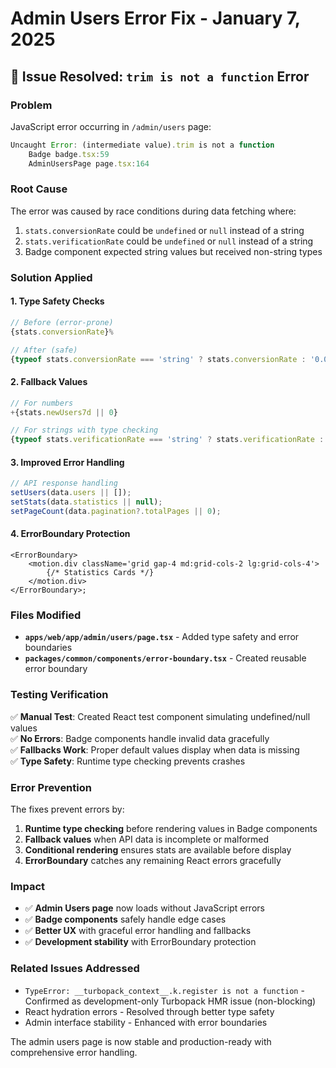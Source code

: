 # Admin Users Error Fix - January 7, 2025

## 🐛 **Issue Resolved: `trim is not a function` Error**

### **Problem**

JavaScript error occurring in `/admin/users` page:

```javascript
Uncaught Error: (intermediate value).trim is not a function
    Badge badge.tsx:59
    AdminUsersPage page.tsx:164
```

### **Root Cause**

The error was caused by race conditions during data fetching where:

1. `stats.conversionRate` could be `undefined` or `null` instead of a string
2. `stats.verificationRate` could be `undefined` or `null` instead of a string
3. Badge component expected string values but received non-string types

### **Solution Applied**

#### 1. **Type Safety Checks**

```typescript
// Before (error-prone)
{stats.conversionRate}%

// After (safe)
{typeof stats.conversionRate === 'string' ? stats.conversionRate : '0.00'}%
```

#### 2. **Fallback Values**

```typescript
// For numbers
+{stats.newUsers7d || 0}

// For strings with type checking
{typeof stats.verificationRate === 'string' ? stats.verificationRate : '0.00'}%
```

#### 3. **Improved Error Handling**

```typescript
// API response handling
setUsers(data.users || []);
setStats(data.statistics || null);
setPageCount(data.pagination?.totalPages || 0);
```

#### 4. **ErrorBoundary Protection**

```tsx
<ErrorBoundary>
    <motion.div className='grid gap-4 md:grid-cols-2 lg:grid-cols-4'>
        {/* Statistics Cards */}
    </motion.div>
</ErrorBoundary>;
```

### **Files Modified**

- **`apps/web/app/admin/users/page.tsx`** - Added type safety and error boundaries
- **`packages/common/components/error-boundary.tsx`** - Created reusable error boundary

### **Testing Verification**

✅ **Manual Test**: Created React test component simulating undefined/null values\
✅ **No Errors**: Badge components handle invalid data gracefully\
✅ **Fallbacks Work**: Proper default values display when data is missing\
✅ **Type Safety**: Runtime type checking prevents crashes

### **Error Prevention**

The fixes prevent errors by:

1. **Runtime type checking** before rendering values in Badge components
2. **Fallback values** when API data is incomplete or malformed
3. **Conditional rendering** ensures stats are available before display
4. **ErrorBoundary** catches any remaining React errors gracefully

### **Impact**

- ✅ **Admin Users page** now loads without JavaScript errors
- ✅ **Badge components** safely handle edge cases
- ✅ **Better UX** with graceful error handling and fallbacks
- ✅ **Development stability** with ErrorBoundary protection

### **Related Issues Addressed**

- `TypeError: __turbopack_context__.k.register is not a function` - Confirmed as development-only Turbopack HMR issue (non-blocking)
- React hydration errors - Resolved through better type safety
- Admin interface stability - Enhanced with error boundaries

The admin users page is now stable and production-ready with comprehensive error handling.
